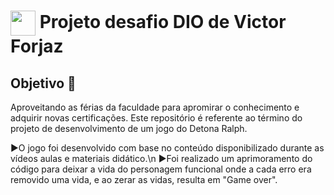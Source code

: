 <h1>
    <a href="https://www.linkedin.com/in/victor-forjaz-2745121bb/">
     <img align="center" width="40px" src="https://hermes.digitalinnovation.one/assets/diome/logo-minimized.png"></a>
    <span> Projeto desafio DIO de Victor Forjaz</span>
</h1>

## Objetivo 🎯
Aproveitando as férias da faculdade para apromirar o conhecimento e adquirir novas certificações.
Este repositório é referente ao término do projeto de desenvolvimento de um jogo do Detona Ralph.

►O jogo foi desenvolvido com base no conteúdo disponibilizado durante as vídeos aulas e materiais didático.\n
►Foi realizado um aprimoramento do código para deixar a vida do personagem funcional onde a cada erro era removido
uma vida, e ao zerar as vidas, resulta em "Game over".
